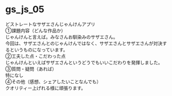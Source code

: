 # gs_js_05
どストレートなサザエさんじゃんけんアプリ<br>
①課題内容（どんな作品か）<br>
じゃんけんと言えば。みなさんお馴染みのサザエさん。<br>
今回は、サザエさんとのじゃんけんではなく、サザエさんとサザエさんが対決するというものになっています。<br>
②工夫した点・こだわった点<br>
じゃんけんといえばサザエさんというどうでもいいこだわりを発揮しました。<br>
③質問・疑問（あれば）<br>
特になし<br>
④その他（感想、シェアしたいことなんでも）<br>
クオリティー上げれる様に頑張ります。<br>
